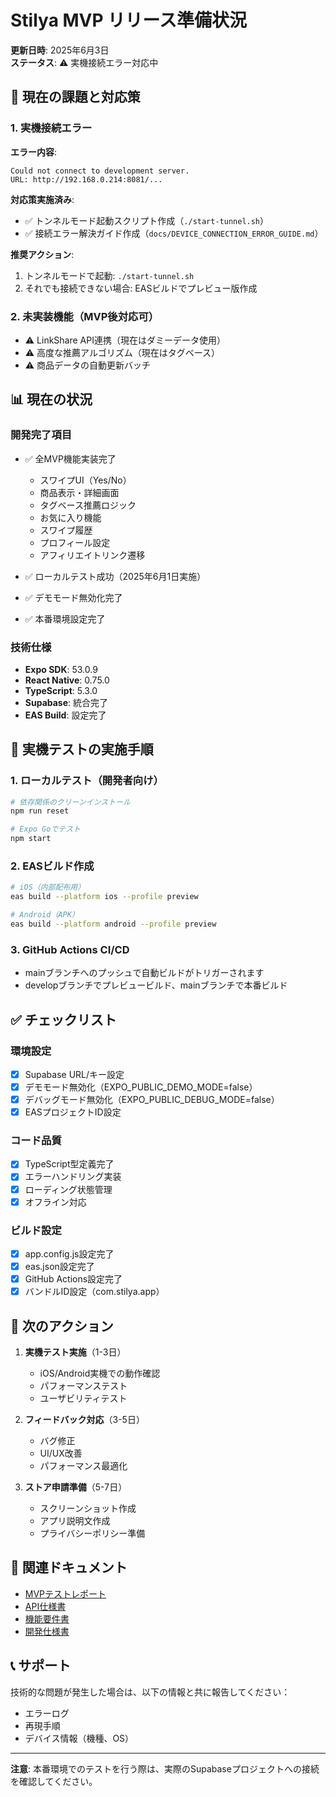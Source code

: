 # Stilya MVP リリース準備状況

**更新日時**: 2025年6月3日  
**ステータス**: ⚠️ 実機接続エラー対応中

## 🚨 現在の課題と対応策

### 1. 実機接続エラー
**エラー内容**: 
```
Could not connect to development server.
URL: http://192.168.0.214:8081/...
```

**対応策実施済み**:
- ✅ トンネルモード起動スクリプト作成（`./start-tunnel.sh`）
- ✅ 接続エラー解決ガイド作成（`docs/DEVICE_CONNECTION_ERROR_GUIDE.md`）

**推奨アクション**:
1. トンネルモードで起動: `./start-tunnel.sh`
2. それでも接続できない場合: EASビルドでプレビュー版作成

### 2. 未実装機能（MVP後対応可）
- ⚠️ LinkShare API連携（現在はダミーデータ使用）
- ⚠️ 高度な推薦アルゴリズム（現在はタグベース）
- ⚠️ 商品データの自動更新バッチ

## 📊 現在の状況

### 開発完了項目
- ✅ 全MVP機能実装完了
  - スワイプUI（Yes/No）
  - 商品表示・詳細画面
  - タグベース推薦ロジック
  - お気に入り機能
  - スワイプ履歴
  - プロフィール設定
  - アフィリエイトリンク遷移

- ✅ ローカルテスト成功（2025年6月1日実施）
- ✅ デモモード無効化完了
- ✅ 本番環境設定完了

### 技術仕様
- **Expo SDK**: 53.0.9
- **React Native**: 0.75.0
- **TypeScript**: 5.3.0
- **Supabase**: 統合完了
- **EAS Build**: 設定完了

## 🚀 実機テストの実施手順

### 1. ローカルテスト（開発者向け）
```bash
# 依存関係のクリーンインストール
npm run reset

# Expo Goでテスト
npm start
```

### 2. EASビルド作成
```bash
# iOS（内部配布用）
eas build --platform ios --profile preview

# Android（APK）
eas build --platform android --profile preview
```

### 3. GitHub Actions CI/CD
- mainブランチへのプッシュで自動ビルドがトリガーされます
- developブランチでプレビュービルド、mainブランチで本番ビルド

## ✅ チェックリスト

### 環境設定
- [x] Supabase URL/キー設定
- [x] デモモード無効化（EXPO_PUBLIC_DEMO_MODE=false）
- [x] デバッグモード無効化（EXPO_PUBLIC_DEBUG_MODE=false）
- [x] EASプロジェクトID設定

### コード品質
- [x] TypeScript型定義完了
- [x] エラーハンドリング実装
- [x] ローディング状態管理
- [x] オフライン対応

### ビルド設定
- [x] app.config.js設定完了
- [x] eas.json設定完了
- [x] GitHub Actions設定完了
- [x] バンドルID設定（com.stilya.app）

## 📝 次のアクション

1. **実機テスト実施**（1-3日）
   - iOS/Android実機での動作確認
   - パフォーマンステスト
   - ユーザビリティテスト

2. **フィードバック対応**（3-5日）
   - バグ修正
   - UI/UX改善
   - パフォーマンス最適化

3. **ストア申請準備**（5-7日）
   - スクリーンショット作成
   - アプリ説明文作成
   - プライバシーポリシー準備

## 🔗 関連ドキュメント

- [MVPテストレポート](./MVP_TEST_REPORT.md)
- [API仕様書](./11.API仕様書.txt)
- [機能要件書](./9.機能要件書.txt)
- [開発仕様書](./2.開発仕様書.txt)

## 📞 サポート

技術的な問題が発生した場合は、以下の情報と共に報告してください：
- エラーログ
- 再現手順
- デバイス情報（機種、OS）

---

**注意**: 本番環境でのテストを行う際は、実際のSupabaseプロジェクトへの接続を確認してください。
